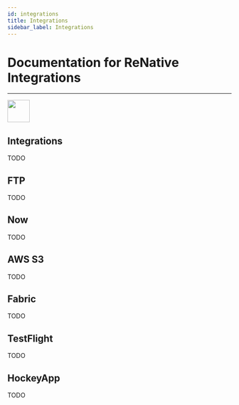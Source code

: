 ```yaml
---
id: integrations
title: Integrations
sidebar_label: Integrations
---
```


# Documentation for ReNative Integrations

---

<img src="https://renative.org/img/ic_integrations.png" width=50 height=50 />

## Integrations

TODO

## FTP

TODO

## Now

TODO

## AWS S3

TODO

## Fabric

TODO

## TestFlight

TODO

## HockeyApp

TODO

